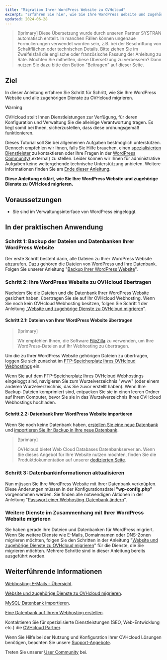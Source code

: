 ```yaml
---
title: "Migration Ihrer WordPress Website zu OVHcloud"
excerpt: "Erfahren Sie hier, wie Sie Ihre WordPress Website und zugehörige Dienste zu OVHcloud migrieren"
updated: 2024-06-28
---
```


> [!primary]
> Diese Übersetzung wurde durch unseren Partner SYSTRAN automatisch erstellt. In manchen Fällen können ungenaue Formulierungen verwendet worden sein, z.B. bei der Beschriftung von Schaltflächen oder technischen Details. Bitte ziehen Sie im Zweifelsfall die englische oder französische Fassung der Anleitung zu Rate. Möchten Sie mithelfen, diese Übersetzung zu verbessern? Dann nutzen Sie dazu bitte den Button "Beitragen" auf dieser Seite.
>

## Ziel

In dieser Anleitung erfahren Sie Schritt für Schritt, wie Sie Ihre WordPress Website und alle zugehörigen Dienste zu OVHcloud migrieren.

> [!warning]
> OVHcloud stellt Ihnen Dienstleistungen zur Verfügung, für deren Konfiguration und Verwaltung Sie die alleinige Verantwortung tragen. Es liegt somit bei Ihnen, sicherzustellen, dass diese ordnungsgemäß funktionieren.
> 
> Dieses Tutorial soll Sie bei allgemeinen Aufgaben bestmöglich unterstützen. Dennoch empfehlen wir Ihnen, falls Sie Hilfe brauchen, einen [spezialisierten Dienstleister](/links/partner) zu kontaktieren oder Ihre Fragen in der [WordPress Community](https://wordpress.com/support/){.external} zu stellen. Leider können wir Ihnen für administrative Aufgaben keine weitergehende technische Unterstützung anbieten. Weitere Informationen finden Sie am [Ende dieser Anleitung](#go-further).
>

**Diese Anleitung erklärt, wie Sie Ihre WordPress Website und zugehörige Dienste zu OVHcloud migrieren.**

## Voraussetzungen

- Sie sind im Verwaltungsinterface von WordPress eingeloggt.

## In der praktischen Anwendung

### Schritt 1: Backup der Dateien und Datenbanken Ihrer WordPress Website

Der erste Schritt besteht darin, alle Dateien zu Ihrer WordPress Website abzurufen. Dazu gehören die Dateien von WordPress und Ihre Datenbank. Folgen Sie unserer Anleitung "[Backup Ihrer WordPress Website](/pages/web_cloud/web_hosting/how_to_backup_your_wordpress)".

### Schritt 2: Ihre WordPress Website zu OVHcloud übertragen

Nachdem Sie die Dateien und die Datenbank Ihrer WordPress Website gesichert haben, übertragen Sie sie auf Ihr OVHcloud Webhosting. Wenn Sie noch kein OVHcloud Webhosting besitzen, folgen Sie Schritt 1 der Anleitung „[Website und zugehörige Dienste zu OVHcloud migrieren](/pages/web_cloud/web_hosting/hosting_migrating_to_ovh)“.

#### Schritt 2.1: Dateien von Ihrer WordPress Website übertragen

> [!primary]
>
> Wir empfehlen Ihnen, die Software [FileZilla](/pages/web_cloud/web_hosting/ftp_filezilla_user_guide) zu verwenden, um Ihre WordPress-Dateien auf Ihr Webhosting zu übertragen.
>

Um die zu Ihrer WordPress Website gehörigen Dateien zu übertragen, loggen Sie sich zunächst im [FTP-Speicherplatz Ihres OVHcloud Webhostings](/pages/web_cloud/web_hosting/ftp_connection) ein.

Wenn Sie auf dem FTP-Speicherplatz Ihres OVHcloud Webhostings eingeloggt sind, navigieren Sie zum Wurzelverzeichnis "www" (oder einem anderen Wurzelverzeichnis, das Sie zuvor erstellt haben). Wenn Ihre Backup-Dateien komprimiert sind, entpacken Sie sie in einen leeren Ordner auf Ihrem Computer, bevor Sie sie in das Wurzelverzeichnis Ihres OVHcloud Webhostings hochladen.

#### Schritt 2.2: Datenbank Ihrer WordPress Website importieren

Wenn Sie noch keine Datenbank haben, [erstellen Sie eine neue Datenbank](/pages/web_cloud/web_hosting/sql_create_database) und [importieren Sie Ihr Backup in Ihre neue Datenbank](/pages/web_cloud/web_hosting/sql_importing_mysql_database).

> [!primary]
>
> OVHcloud bietet Web Cloud Databases Datenbankserver an. Wenn Sie dieses Angebot für Ihre Website nutzen möchten, finden Sie die Produktdokumentation auf unserer [dedizierten Seite](/links/web/databases).
>

### Schritt 3: Datenbankinformationen aktualisieren

Nun müssen Sie Ihre WordPress Website mit Ihrer Datenbank verknüpfen. Diese Änderungen müssen in der Konfigurationsdatei **"wp-config.php"** vorgenommen werden. Sie finden alle notwendigen Aktionen in der Anleitung "[Passwort einer Webhosting-Datenbank ändern](/pages/web_cloud/web_hosting/sql_change_password)".

### Weitere Dienste im Zusammenhang mit Ihrer WordPress Website migrieren

Sie haben gerade Ihre Dateien und Datenbanken für WordPress migriert. Wenn Sie weitere Dienste wie E-Mails, Domainnamen oder DNS-Zonen migrieren möchten, folgen Sie den Schritten in der Anleitung "[Website und zugehörige Dienste zu OVHcloud migrieren](/pages/web_cloud/web_hosting/hosting_migrating_to_ovh)" für die Dienste, die Sie migrieren möchten. Mehrere Schritte sind in dieser Anleitung bereits ausgeführt worden.

## Weiterführende Informationen <a name="go-further"></a>

[Webhosting-E-Mails - Übersicht](/pages/web_cloud/email_and_collaborative_solutions/mx_plan/email_generalities).

[Website und zugehörige Dienste zu OVHcloud migrieren](/pages/web_cloud/web_hosting/hosting_migrating_to_ovh).

[MySQL-Datenbank importieren](/pages/web_cloud/web_hosting/sql_importing_mysql_database).

[Eine Datenbank auf Ihrem Webhosting erstellen](/pages/web_cloud/web_hosting/sql_create_database).
 
Kontaktieren Sie für spezialisierte Dienstleistungen (SEO, Web-Entwicklung etc.) die [OVHcloud Partner](/links/partner).
 
Wenn Sie Hilfe bei der Nutzung und Konfiguration Ihrer OVHcloud Lösungen benötigen, beachten Sie unsere [Support-Angebote](/links/support).
 
Treten Sie unserer [User Community](/links/community) bei.

